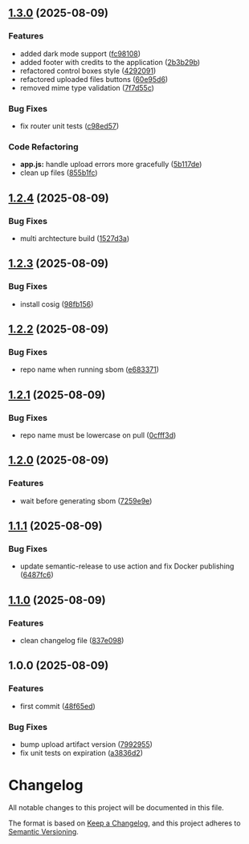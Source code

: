 ## [1.3.0](https://github.com/d6o/homeclip/compare/v1.2.4...v1.3.0) (2025-08-09)

### Features

* added dark mode support ([fc98108](https://github.com/d6o/homeclip/commit/fc9810879a5c69a6168385618686e1c0f8ee2b9f))
* added footer with credits to the application ([2b3b29b](https://github.com/d6o/homeclip/commit/2b3b29ba17aa6b2abe13f6825a70de5d7f5119d5))
* refactored control boxes style ([4292091](https://github.com/d6o/homeclip/commit/42920911a10a4b2898396e4063244396d6f4a9f3))
* refactored uploaded files buttons ([60e95d6](https://github.com/d6o/homeclip/commit/60e95d6d97bec448cc79d19d8ab374ae6f2c8d16))
* removed mime type validation ([7f7d55c](https://github.com/d6o/homeclip/commit/7f7d55c929c086c3e376c482446645b9f3d36217))

### Bug Fixes

* fix router unit tests ([c98ed57](https://github.com/d6o/homeclip/commit/c98ed5704b8a3e3e31e85f84fc07fd502df40ef9))

### Code Refactoring

* **app.js:** handle upload errors more gracefully ([5b117de](https://github.com/d6o/homeclip/commit/5b117de540c74ad2c4417935047732f04cdf73fc))
* clean up files ([855b1fc](https://github.com/d6o/homeclip/commit/855b1fcc34191f4083644f51e0ff205170813724))

## [1.2.4](https://github.com/d6o/homeclip/compare/v1.2.3...v1.2.4) (2025-08-09)

### Bug Fixes

* multi archtecture build ([1527d3a](https://github.com/d6o/homeclip/commit/1527d3a40a099f032c341fecaf2f60da7ed53e46))

## [1.2.3](https://github.com/d6o/homeclip/compare/v1.2.2...v1.2.3) (2025-08-09)

### Bug Fixes

* install cosig ([98fb156](https://github.com/d6o/homeclip/commit/98fb1566d6feae5e4d33fa7d6471d8f0f16aee53))

## [1.2.2](https://github.com/d6o/homeclip/compare/v1.2.1...v1.2.2) (2025-08-09)

### Bug Fixes

* repo name when running sbom ([e683371](https://github.com/d6o/homeclip/commit/e683371885906a85ed3a65ade133c5fcedab1585))

## [1.2.1](https://github.com/d6o/homeclip/compare/v1.2.0...v1.2.1) (2025-08-09)

### Bug Fixes

* repo name must be lowercase on pull ([0cfff3d](https://github.com/d6o/homeclip/commit/0cfff3d03353a54a97af35823ea56afd24e03741))

## [1.2.0](https://github.com/d6o/homeclip/compare/v1.1.1...v1.2.0) (2025-08-09)

### Features

* wait before generating sbom ([7259e9e](https://github.com/d6o/homeclip/commit/7259e9e60dc3fbe9b65b84a4655357af9d7bb086))

## [1.1.1](https://github.com/d6o/homeclip/compare/v1.1.0...v1.1.1) (2025-08-09)

### Bug Fixes

* update semantic-release to use action and fix Docker publishing ([6487fc6](https://github.com/d6o/homeclip/commit/6487fc6bc92946648d0ca809451c508013a92274))

## [1.1.0](https://github.com/d6o/homeclip/compare/v1.0.0...v1.1.0) (2025-08-09)

### Features

* clean changelog file ([837e098](https://github.com/d6o/homeclip/commit/837e0986907dfb838480aeda80e36236d4cc7db9))

## 1.0.0 (2025-08-09)

### Features

* first commit ([48f65ed](https://github.com/d6o/homeclip/commit/48f65ed9e9a4d4500950c10cde6ebc66235f0fcc))

### Bug Fixes

* bump upload artifact version ([7992955](https://github.com/d6o/homeclip/commit/7992955369c8a610b360ada70ee5663b30868d69))
* fix unit tests on expiration ([a3836d2](https://github.com/d6o/homeclip/commit/a3836d22866d5a3aa6bd608b2d4fc2f608a105b2))

# Changelog

All notable changes to this project will be documented in this file.

The format is based on [Keep a Changelog](https://keepachangelog.com/en/1.1.0/),
and this project adheres to [Semantic Versioning](https://semver.org/spec/v2.0.0.html).
